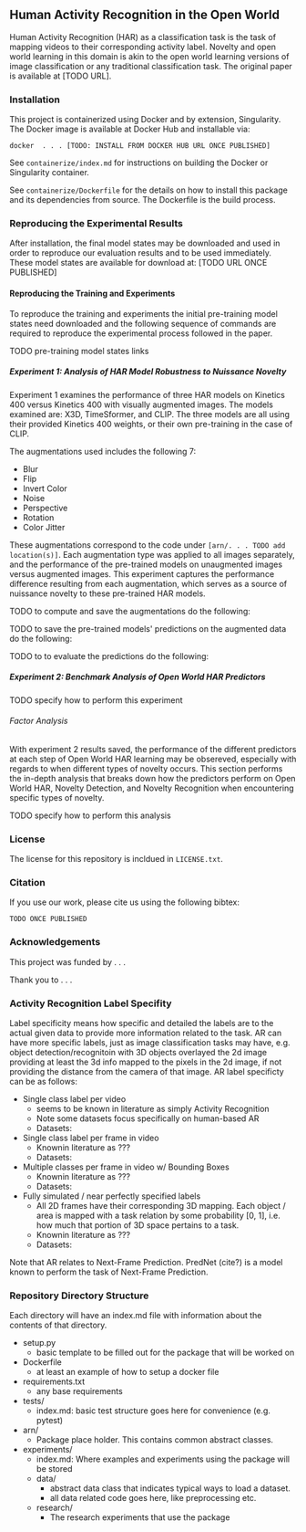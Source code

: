 ## Human Activity Recognition in the Open World

Human Activity Recognition (HAR) as a classification task is the task of mapping videos to their corresponding activity label.
Novelty and open world learning in this domain is akin to the open world learning versions of image classification or any traditional classification task.
The original paper is available at [TODO URL].

### Installation

This project is containerized using Docker and by extension, Singularity.
The Docker image is available at Docker Hub and installable via:
```
docker  . . . [TODO: INSTALL FROM DOCKER HUB URL ONCE PUBLISHED]
```

See `containerize/index.md` for instructions on building the Docker or Singularity container.

See `containerize/Dockerfile` for the details on how to install this package and its dependencies from source.
The Dockerfile is the build process.

### Reproducing the Experimental Results

After installation, the final model states may be downloaded and used in order to reproduce our evaluation results and to be used immediately.
These model states are available for download at: [TODO URL ONCE PUBLISHED]

#### Reproducing the Training and Experiments

To reproduce the training and experiments the initial pre-training model states need downloaded and the following sequence of commands are required to reproduce the experimental process followed in the paper.

TODO pre-training model states links

##### Experiment 1: Analysis of HAR Model Robustness to Nuissance Novelty

Experiment 1 examines the performance of three HAR models on Kinetics 400 versus Kinetics 400 with visually augmented images.
The models examined are: X3D, TimeSformer, and CLIP.
The three models are all using their provided Kinetics 400 weights, or their own pre-training in the case of CLIP.

The augmentations used includes the following 7:
- Blur
- Flip
- Invert Color
- Noise
- Perspective
- Rotation
- Color Jitter

These augmentations correspond to the code under `[arn/. . . TODO add location(s)]`.
Each augmentation type was applied to all images separately, and the performance of the pre-trained models on unaugmented images versus augmented images.
This experiment captures the performance difference resulting from each augmentation, which serves as a source of nuissance novelty to these pre-trained HAR models.

TODO to compute and save the augmentations do the following:

TODO to save the pre-trained models' predictions on the augmented data do the following:

TODO to to evaluate the predictions do the following:

##### Experiment 2: Benchmark Analysis of Open World HAR Predictors

TODO specify how to perform this experiment

###### Factor Analysis

With experiment 2 results saved, the performance of the different predictors at each step of Open World HAR learning may be obsereved, especially with regards to when different types of novelty occurs.
This section performs the in-depth analysis that breaks down how the predictors perform on Open World HAR, Novelty Detection, and Novelty Recognition when encountering specific types of novelty.

TODO specify how to perform this analysis

### License

The license for this repository is incldued in `LICENSE.txt`.

### Citation

If you use our work, please cite us using the following bibtex:
```
TODO ONCE PUBLISHED
```


### Acknowledgements

This project was funded by . . .

Thank you to . . .


### Activity Recognition Label Specifity

Label specificity means how specific and detailed the labels are to the actual given data to provide more information related to the task.
AR can have more specific labels, just as image classification tasks may have, e.g. object detection/recognitoin with 3D objects overlayed the 2d image providing at least the 3d info mapped to the pixels in the 2d image, if not providing the distance from the camera of that image.
AR label specificty can be as follows:

- Single class label per video
    - seems to be known in literature as simply Activity Recognition
    - Note some datasets focus specifically on human-based AR
    - Datasets:
- Single class label per frame in video
    - Knownin literature as ???
    - Datasets:
- Multiple classes per frame in video w/ Bounding Boxes
    - Knownin literature as ???
    - Datasets:
- Fully simulated / near perfectly specified labels
    - All 2D frames have their corresponding 3D mapping.
        Each object / area is mapped with a task relation by some probability [0, 1], i.e. how much that portion of 3D space pertains to a task.
    - Knownin literature as ???
    - Datasets:

Note that AR relates to Next-Frame Prediction.
PredNet (cite?) is a model known to perform the task of Next-Frame Prediction.

### Repository Directory Structure

Each directory will have an index.md file with information about the contents of that directory.

+ setup.py
    - basic template to be filled out for the package that will be worked on
+ Dockerfile
    - at least an example of how to setup a docker file
+ requirements.txt
    - any base requirements
+ tests/
    - index.md: basic test structure goes here for convenience (e.g. pytest)
+ arn/
    - Package place holder. This contains common abstract classes.
+ experiments/
    - index.md: Where examples and experiments using the package will be stored
    - data/
        + abstract data class that indicates typical ways to load a dataset.
        + all data related code goes here, like preprocessing etc.
    - research/
        + The research experiments that use the package
